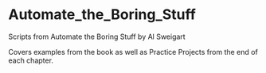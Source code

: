 # Automate_the_Boring_Stuff
Scripts from Automate the Boring Stuff by Al Sweigart

Covers examples from the book as well as Practice Projects from the end of each chapter.
